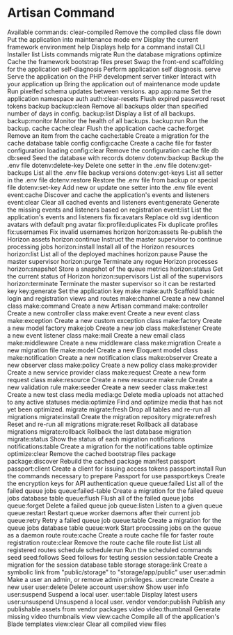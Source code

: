 # Artisan Command


Available commands:
  clear-compiled          Remove the compiled class file
  down                    Put the application into maintenance mode
  env                     Display the current framework environment
  help                    Displays help for a command
  install                 CLI Installer
  list                    Lists commands
  migrate                 Run the database migrations
  optimize                Cache the framework bootstrap files
  preset                  Swap the front-end scaffolding for the application
  self-diagnosis          Perform application self diagnosis.
  serve                   Serve the application on the PHP development server
  tinker                  Interact with your application
  up                      Bring the application out of maintenance mode
  update                  Run pixelfed schema updates between versions.
 app
  app:name                Set the application namespace
 auth
  auth:clear-resets       Flush expired password reset tokens
 backup
  backup:clean            Remove all backups older than specified number of days in config.
  backup:list             Display a list of all backups.
  backup:monitor          Monitor the health of all backups.
  backup:run              Run the backup.
 cache
  cache:clear             Flush the application cache
  cache:forget            Remove an item from the cache
  cache:table             Create a migration for the cache database table
 config
  config:cache            Create a cache file for faster configuration loading
  config:clear            Remove the configuration cache file
 db
  db:seed                 Seed the database with records
 dotenv
  dotenv:backup           Backup the .env file
  dotenv:delete-key       Delete one setter in the .env file
  dotenv:get-backups      List all the .env file backup versions
  dotenv:get-keys         List all setter in the .env file
  dotenv:restore          Restore the .env file from backup or special file
  dotenv:set-key          Add new or update one setter into the .env file
 event
  event:cache             Discover and cache the application's events and listeners
  event:clear             Clear all cached events and listeners
  event:generate          Generate the missing events and listeners based on registration
  event:list              List the application's events and listeners
 fix
  fix:avatars             Replace old svg identicon avatars with default png avatar
  fix:profile:duplicates  Fix duplicate profiles
  fix:usernames           Fix invalid usernames
 horizon
  horizon:assets          Re-publish the Horizon assets
  horizon:continue        Instruct the master supervisor to continue processing jobs
  horizon:install         Install all of the Horizon resources
  horizon:list            List all of the deployed machines
  horizon:pause           Pause the master supervisor
  horizon:purge           Terminate any rogue Horizon processes
  horizon:snapshot        Store a snapshot of the queue metrics
  horizon:status          Get the current status of Horizon
  horizon:supervisors     List all of the supervisors
  horizon:terminate       Terminate the master supervisor so it can be restarted
 key
  key:generate            Set the application key
 make
  make:auth               Scaffold basic login and registration views and routes
  make:channel            Create a new channel class
  make:command            Create a new Artisan command
  make:controller         Create a new controller class
  make:event              Create a new event class
  make:exception          Create a new custom exception class
  make:factory            Create a new model factory
  make:job                Create a new job class
  make:listener           Create a new event listener class
  make:mail               Create a new email class
  make:middleware         Create a new middleware class
  make:migration          Create a new migration file
  make:model              Create a new Eloquent model class
  make:notification       Create a new notification class
  make:observer           Create a new observer class
  make:policy             Create a new policy class
  make:provider           Create a new service provider class
  make:request            Create a new form request class
  make:resource           Create a new resource
  make:rule               Create a new validation rule
  make:seeder             Create a new seeder class
  make:test               Create a new test class
 media
  media:gc                Delete media uploads not attached to any active statuses
  media:optimize          Find and optimize media that has not yet been optimized.
 migrate
  migrate:fresh           Drop all tables and re-run all migrations
  migrate:install         Create the migration repository
  migrate:refresh         Reset and re-run all migrations
  migrate:reset           Rollback all database migrations
  migrate:rollback        Rollback the last database migration
  migrate:status          Show the status of each migration
 notifications
  notifications:table     Create a migration for the notifications table
 optimize
  optimize:clear          Remove the cached bootstrap files
 package
  package:discover        Rebuild the cached package manifest
 passport
  passport:client         Create a client for issuing access tokens
  passport:install        Run the commands necessary to prepare Passport for use
  passport:keys           Create the encryption keys for API authentication
 queue
  queue:failed            List all of the failed queue jobs
  queue:failed-table      Create a migration for the failed queue jobs database table
  queue:flush             Flush all of the failed queue jobs
  queue:forget            Delete a failed queue job
  queue:listen            Listen to a given queue
  queue:restart           Restart queue worker daemons after their current job
  queue:retry             Retry a failed queue job
  queue:table             Create a migration for the queue jobs database table
  queue:work              Start processing jobs on the queue as a daemon
 route
  route:cache             Create a route cache file for faster route registration
  route:clear             Remove the route cache file
  route:list              List all registered routes
 schedule
  schedule:run            Run the scheduled commands
 seed
  seed:follows            Seed follows for testing
 session
  session:table           Create a migration for the session database table
 storage
  storage:link            Create a symbolic link from "public/storage" to "storage/app/public"
 user
  user:admin              Make a user an admin, or remove admin privileges.
  user:create             Create a new user
  user:delete             Delete account
  user:show               Show user info
  user:suspend            Suspend a local user.
  user:table              Display latest users
  user:unsuspend          Unsuspend a local user.
 vendor
  vendor:publish          Publish any publishable assets from vendor packages
 video
  video:thumbnail         Generate missing video thumbnails
 view
  view:cache              Compile all of the application's Blade templates
  view:clear              Clear all compiled view files
